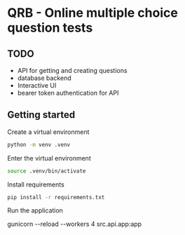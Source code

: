 # QRB - Online multiple choice question tests

## TODO

* API for getting and creating questions
* database backend
* Interactive UI
* bearer token authentication for API

## Getting started

Create a virtual environment

```bash
python -m venv .venv
```

Enter the virtual environment

```bash
source .venv/bin/activate
```

Install requirements

```bash
pip install -r requirements.txt
```

Run the application

gunicorn --reload --workers 4 src.api.app:app